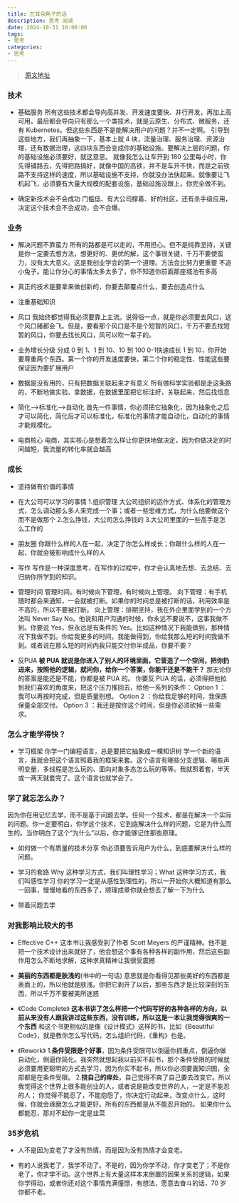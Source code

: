 ```yaml
---
title: 左耳朵耗子的话
description: 思考 阅读
date: 2024-10-31 10:00:00
tags:
- 思考
categories:
- 思考
---
```


> [原文地址](https://mp.weixin.qq.com/s/bOnW8gDJ-dXp4KbAjhDw9A)

### 技术
- 基础服务
  所有这些技术都会导向高并发、开发速度要快、并行开发，再加上高可用。最后都会导向只有那么一个类技术，就是云原生、分布式、微服务，还有 Kubernetes。但这些东西是不是能解决用户的问题？并不一定啊。
  引导到这些地方，我们再抽象一下，基本上就 4 块，流量治理、服务治理、资源治理，还有数据治理，这四块东西会变成你的基础设施。要解决上层的问题，你的基础设施必须要好，就这意思。
  就像我怎么让车开到 180 公里每小时，你先得铺路去，先得把路搞好，就像中国的高铁，并不是车开不快，而是之前铁路不支持这样的速度，所以基础设施不支持，你就没办法快起来。就像要让飞机起飞，必须要有大量大规模的配套设施，基础设施没跟上，你完全做不到。

- 确定新技术会不会成功
  门槛低、有大公司撑着、好的社区，还有杀手级应用，决定这个技术会不会成功，会不会爆。

### 业务
- 解决问题不靠蛮力
  所有的路都是可以走的，不用担心。但不是纯靠坚持，关键是你一定要去想方法，想更好的、更优的解，这个事很关键，千万不要使蛮力，没有太大意义。这是我创业学会的第一个道理。方法会比努力更重要
  不追小兔子。能让你分心的事情太多太多了，你不知道你前面那座城池有多高

- 真正的技术是要拿来做创新的，你要去颠覆点什么，要去创造点什么

- 注重基础知识

- 风口
  我始终都觉得我必须要靠上主流。说得俗一点，就是你必须要去风口，这个风口猪都会飞。但是，要看那个风口是不是个短暂的风口，千万不要去找短暂的风口，你要去找长风口，风可以吹一辈子的。

- 业务增长分级
  分成 0 到 1、1 到 10、10 到 100
  0-1快速成长
  1 到 10，你开始要尊重两个东西。第一个你的开发速度要快，第二个你的稳定性、性能这些要保证因为要扩展用户

- 数据是没有用的，只有把数据关联起来才有意义
  所有做科学实验都是走这条路的，不断地做实验、拿数据，在数据里面把它标注好，关联起来，然后找信息

- 简化—>标准化—>自动化
  首先一件事情，你必须把它抽象化，因为抽象化之后才可以简化，简化后才可以标准化，标准化的事情才能自动化，自动化的事情才能规模化。

- 电商核心
  电商，其实核心是想着怎么样让你更快地做决定，因为你做决定的时间越短，我流量的转化率就会越高

### 成长
- 坚持做有价值的事情

- 在大公司可以学习的事情
  1.组织管理
  大公司组织的运作方式、体系化的管理方式，怎么调动那么多人来完成一个事；或者一些思维方式，为什么他要做这个而不是做那个
  2.怎么挣钱，大公司怎么挣钱的
  3.大公司里面的一些高手是怎么工作的

- 朋友圈
  你跟什么样的人在一起，决定了你怎么样成长；你跟什么样的人在一起，你就会被影响成什么样的人

- 写作
  写作是一种深度思考，在写作的过程中，你才会认真地去想、去总结、去归纳你所学到的知识。

- 管理时间
  管理时间。有时候向下管理，有时候向上管理。
  向下管理：有手机随时都会来通知，一会就被打断。如果你的时间总是被打断的话，利用效率是不高的，所以不要被打断。
  向上管理：排期坚持，我在外企里面学到的一个方法叫 Never Say No。他说和用户沟通的时候，你永远不要说不，这事我做不到。你要说 Yes，但永远是有条件的 Yes。比如这种情况下我能做到，那种情况下我做不到。你给我更多的时间，我能做得到，你给我那么短的时间我做不到。或者说在那么短的时间内我只能交付你半成品，你要不要？

- 反PUA
  **被 PUA 就说是你进入了别人的环境里面，它营造了一个空间，把你扔进来，按照他的逻辑，就问你，给你一个答案，你能干还是不能干？**
  那无论你的答案是能还是不能，你都是被 PUA 的。
  你要反 PUA 的话，必须得把他拉到我们喜欢的角度来，把这个压力推回去，给他一系列的条件：
  Option 1 ：我可以再按时完成，但是质量别想。
  Option 2 ：你给我足够的时间，我保质保量全部交付。
  Option 3 ：我还是按你这个时间，但是你必须砍掉一些需求。

### 怎么才能学得快？
- 学习框架
  你学一门编程语言，总是要把它抽象成一棵知识树
  学一个新的语言，我就会把这个语言照着我的框架来套。这个语言有哪些分支逻辑、哪些声明变量，多线程是怎么玩的、面向对象多态怎么玩的等等。我就照着套，半天或一两天就套完了。这个语言也就学会了。

### 学了就忘怎么办？
因为你在用记忆去学，而不是基于问题去学。任何一个技术，都是在解决一个实际的问题。你一定要明白，你学这个技术，它到底解决什么样的问题，它是为什么而生的。当你明白了这个“为什么”以后，你才能够记住那些原理。
- 如何做一个有质量的技术分享
  你必须要告诉用户为什么，到底要解决什么样的问题。

- 学习的套路
  Why 这种学习方式，我们叫理性学习；What 这种学习方式，我们叫感性学习
  你的学习一定是从感性到理性的，所以一开始你大概知道有那么一回事，慢慢地看的东西多了，顺理成章你就会想去了解一下为什么

- 带着问题去学

### 对我影响比较大的书
- Effective C++
  这本书让我感受到了作者 Scott Meyers 的严谨精神。他不是把一个技术设计出来就好了，他会想这个事有各种各样的副作用，然后这些副作用怎么不断地求解，这种求真精神让我很受震撼

- **美丽的东西都是肤浅的**(书中的一句话)
  意思就是你看得见那些美好的东西都是表面上的，所以他就是肤浅。你把它剥开了以后，那些东西才是比较深刻的东西，所以千万不要被美所迷惑

- 《Code Complete》
  **这本书讲了怎么样把一个代码写好的各种各样的方向，以前从来没有人跟我讲过这些东西，没有训练，所以这是一本让我觉得很爽的一个东西**
  和这个书更相似的是像《设计模式》这样的书，比如《Beautiful Code》，就是教你怎么写代码，怎么组织代码，《重构》也是。

- 《Rework》
  1.**条件受限是个好事**，因为条件受限可以倒逼你抓重点，倒逼你做自动化，倒逼你简化。我突然就想起我以前买不起书，那个条件受限的时候就必须要用更聪明的方式去学习，因为你买不起书，所以你必须要画知识图，全部都是在条件受限。
  2.**挠自己的痒处**，自己觉得不爽了自己要去改变它。所以我觉得这个世界上很多能创业的人，或者说是能改变世界的人，一定是不能忍的人；
  你觉得不能忍了，不能抱怨了，你决定行动起来，改变点什么，这时候，你就会琢磨怎么才能更好。所有的东西都是从不能忍开始的。
  如果你什么都能忍，那对不起你一定是韭菜

### 35岁危机
- 人不是因为变老了才没有热情，而是因为没有热情才会变老。

- 有的人说我老了，我学不动了。不是的，因为你学不动，你才变老了；不是你老了，你才学不动。这个世界上有大量这样本末倒置的因果关系的逻辑，如果你学得动，或者你还对这个事情充满憧憬，有想法，愿意去奋斗的话，70 岁你都不老。
